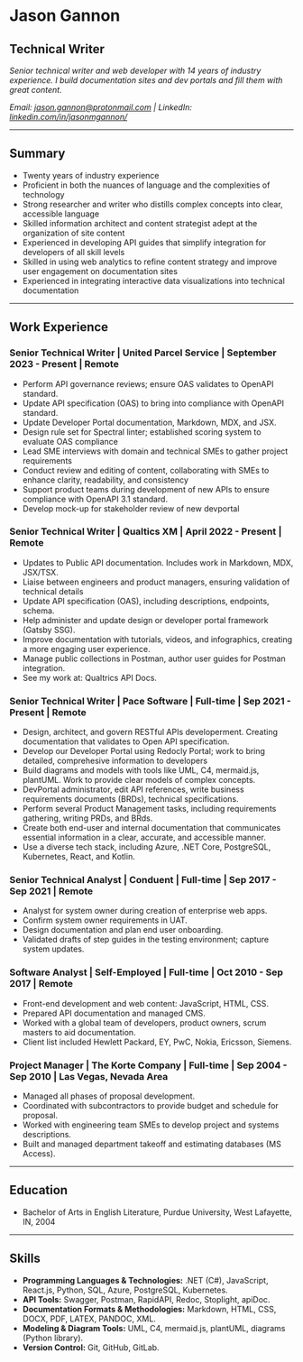 # Jason Gannon

## Technical Writer 

_Senior technical writer and web developer with 14 years of industry experience. I build documentation sites and dev portals and fill them with great content._

_Email: [jason.gannon@protonmail.com](mailto:jason.gannon@protonmail.com) | LinkedIn: [linkedin.com/in/jasonmgannon/](https://www.linkedin.com/in/jasonmgannon/)_

---

## Summary

* Twenty years of industry experience
* Proficient in both the nuances of language and the complexities of technology
*  Strong researcher and writer who distills complex concepts into clear, accessible language
*  Skilled information architect and content strategist adept at the organization of site content
*  Experienced in developing API guides that simplify integration for developers of all skill levels
*  Skilled in using web analytics to refine content strategy and improve user engagement on documentation sites
*  Experienced in integrating interactive data visualizations into technical documentation

---

## Work Experience

### Senior Technical Writer | United Parcel Service | September 2023 - Present | Remote
* Perform API governance reviews; ensure OAS validates to OpenAPI standard.
* Update API specification (OAS) to bring into compliance with OpenAPI standard.
* Update Developer Portal documentation, Markdown, MDX, and JSX.
* Design rule set for Spectral linter; established scoring system to evaluate OAS compliance
* Lead SME interviews with domain and technical SMEs to gather project requirements
* Conduct review and editing of content, collaborating with SMEs to enhance clarity, readability, and consistency
* Support product teams during development of new APIs to ensure compliance with OpenAPI 3.1 standard.
* Develop mock-up for stakeholder review of new devportal

### Senior Technical Writer | Qualtics XM | April 2022 - Present | Remote
* Updates to Public API documentation. Includes work in Markdown, MDX, JSX/TSX.
* Liaise between engineers and product managers, ensuring validation of technical details
* Update API specification (OAS), including descriptions, endpoints, schema.
* Help administer and update design or developer portal framework (Gatsby SSG).
* Improve documentation with tutorials, videos, and infographics, creating a more engaging user experience.
* Manage public collections in Postman, author user guides for Postman integration.
* See my work at: Qualtrics API Docs.

### Senior Technical Writer | Pace Software | Full-time | Sep 2021 - Present | Remote
* Design, architect, and govern RESTful APIs developerment. Creating documentation that validates to Open API specification.
* Develop our Developer Portal using Redocly Portal; work to bring detailed, comprehesive information to developers
* Build diagrams and models with tools like UML, C4, mermaid.js, plantUML. Work to provide clear models of complex concepts.
* DevPortal administrator, edit API references, write business requirements documents (BRDs), technical specifications.
* Perform several Product Management tasks, including requirements gathering, writing PRDs, and BRds.
* Create both end-user and internal documentation that communicates essential information in a clear, accurate, and accessible manner.
* Use a diverse tech stack, including Azure, .NET Core, PostgreSQL, Kubernetes, React, and Kotlin.

### Senior Technical Analyst | Conduent | Full-time | Sep 2017 - Sep 2021 | Remote
* Analyst for system owner during creation of enterprise web apps.
* Confirm system owner requirements in UAT.
* Design documentation and plan end user onboarding.
* Validated drafts of step guides in the testing environment; capture system updates.

### Software Analyst | Self-Employed | Full-time | Oct 2010 - Sep 2017 | Remote
* Front-end development and web content: JavaScript, HTML, CSS.
* Prepared API documentation and managed CMS.
* Worked with a global team of developers, product owners, scrum masters to aid documentation.
* Client list included Hewlett Packard, EY, PwC, Nokia, Ericsson, Siemens.

### Project Manager | The Korte Company | Full-time | Sep 2004 - Sep 2010 | Las Vegas, Nevada Area
* Managed all phases of proposal development.
* Coordinated with subcontractors to provide budget and schedule for proposal.
* Worked with engineering team SMEs to develop project and systems descriptions.
* Built and managed department takeoff and estimating databases (MS Access).

---

## Education

* Bachelor of Arts in English Literature, Purdue University, West Lafayette, IN, 2004

---

## Skills

* **Programming Languages & Technologies:** .NET (C#), JavaScript, React.js, Python, SQL, Azure, PostgreSQL, Kubernetes.
* **API Tools:** Swagger, Postman, RapidAPI, Redoc, Stoplight, apiDoc.
* **Documentation Formats & Methodologies:** Markdown, HTML, CSS, DOCX, PDF, LATEX, PANDOC, XML.
* **Modeling & Diagram Tools:** UML, C4, mermaid.js, plantUML, diagrams (Python library).
* **Version Control:** Git, GitHub, GitLab.



<!---
jasongannon/jasongannon is a ✨ special ✨ repository because its `README.md` (this file) appears on your GitHub profile.
You can click the Preview link to take a look at your changes.
--->
